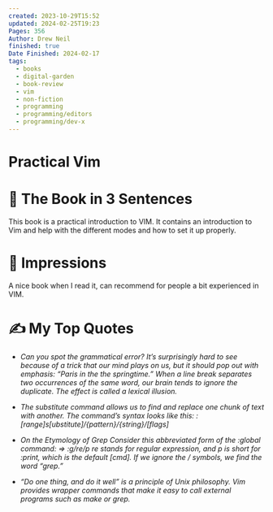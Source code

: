 ```yaml
---
created: 2023-10-29T15:52
updated: 2024-02-25T19:23
Pages: 356
Author: Drew Neil
finished: true
Date Finished: 2024-02-17
tags:
  - books
  - digital-garden
  - book-review
  - vim
  - non-fiction
  - programming
  - programming/editors
  - programming/dev-x
---
```

# Practical Vim


# 🚀 The Book in 3 Sentences
This book is a practical introduction to VIM. It contains an introduction to Vim and help with the different modes and how to set it up properly. 

# 🎨 Impressions
A nice book when I read it, can recommend for people a bit experienced in VIM. 


# ✍️ My Top  Quotes

- *Can you spot the grammatical error? It’s surprisingly hard to see because of a trick that our mind plays on us, but it should pop out with emphasis: “Paris in the the springtime.” When a line break separates two occurrences of the same word, our brain tends to ignore the duplicate. The effect is called a lexical illusion.* 
 
- *The substitute command allows us to find and replace one chunk of text with another. The command’s syntax looks like this: ​  :\[range\]s\[ubstitute\]/\{pattern\}/\{string\}/\[flags\]* 
 
- *On the Etymology of Grep Consider this abbreviated form of the :global command: ​=>  ​:g/re/p​ re stands for regular expression, and p is short for :print, which is the default \[cmd\]. If we ignore the / symbols, we find the word “grep.”* 
 
- *“Do one thing, and do it well” is a principle of Unix philosophy. Vim provides wrapper commands that make it easy to call external programs such as make or grep.* 
 
